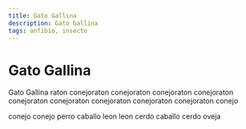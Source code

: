 ```yaml
---
title: Gato Gallina
description: Gato Gallina
tags: anfibio, insecto
---
```


# Gato Gallina

Gato Gallina raton conejoraton conejoraton conejoraton conejoraton conejoraton conejoraton conejoraton conejoraton conejoraton conejo

conejo conejo perro caballo leon leon cerdo caballo cerdo oveja
